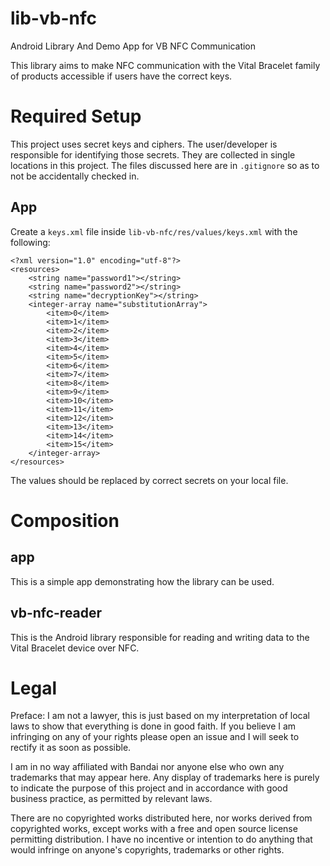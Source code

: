 # lib-vb-nfc
Android Library And Demo App for VB NFC Communication

This library aims to make NFC communication with the Vital Bracelet family of products accessible if users have the correct keys.

# Required Setup
This project uses secret keys and ciphers. The user/developer is responsible for identifying those
secrets. They are collected in single locations in this project. The files discussed here are in
`.gitignore` so as to not be accidentally checked in.

## App
Create a `keys.xml` file inside `lib-vb-nfc/res/values/keys.xml` with the following:
```
<?xml version="1.0" encoding="utf-8"?>
<resources>
    <string name="password1"></string>
    <string name="password2"></string>
    <string name="decryptionKey"></string>
    <integer-array name="substitutionArray">
        <item>0</item>
        <item>1</item>
        <item>2</item>
        <item>3</item>
        <item>4</item>
        <item>5</item>
        <item>6</item>
        <item>7</item>
        <item>8</item>
        <item>9</item>
        <item>10</item>
        <item>11</item>
        <item>12</item>
        <item>13</item>
        <item>14</item>
        <item>15</item>
    </integer-array>
</resources>
```
The values should be replaced by correct secrets on your local file.

# Composition
## app
This is a simple app demonstrating how the library can be used.

## vb-nfc-reader
This is the Android library responsible for reading and writing data to the Vital Bracelet device over NFC.

# Legal
Preface: I am not a lawyer, this is just based on my interpretation of local laws to show that everything is done in good faith. If you believe I am infringing on any of your rights please open an issue and I will seek to rectify it as soon as possible.

I am in no way affiliated with Bandai nor anyone else who own any trademarks that may appear here. Any display of trademarks here is purely to indicate the purpose of this project and in accordance with good business practice, as permitted by relevant laws.

There are no copyrighted works distributed here, nor works derived from copyrighted works, except works with a free and open source license permitting distribution. I have no incentive or intention to do anything that would infringe on anyone's copyrights, trademarks or other rights.
